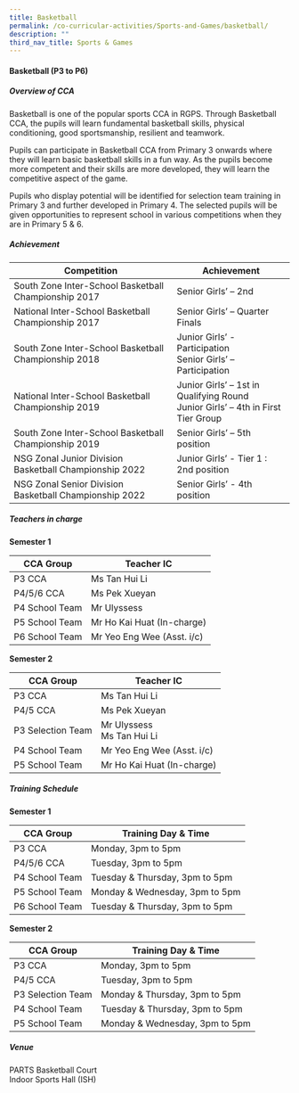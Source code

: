 ```yaml
---
title: Basketball
permalink: /co-curricular-activities/Sports-and-Games/basketball/
description: ""
third_nav_title: Sports & Games
---
```

#### **Basketball  (P3 to P6)**

##### **Overview of CCA**
Basketball is one of the popular sports CCA in RGPS. Through Basketball CCA, the pupils will learn fundamental basketball skills, physical conditioning, good sportsmanship, resilient and teamwork. 

Pupils can participate in Basketball CCA from Primary 3 onwards where they will learn basic basketball skills in a fun way. As the pupils become more competent and their skills are more developed, they will learn the competitive aspect of the game.

Pupils who display potential will be identified for selection team training in Primary 3 and further developed in Primary 4. The selected pupils will be given opportunities to represent school in various competitions when they are in Primary 5 & 6.



##### **Achievement**

|Competition|	Achievement|
|-------------|--------------|
|South Zone Inter-School Basketball Championship 2017|Senior Girls’ – 2nd |  
|National Inter-School Basketball Championship 2017	|Senior Girls’ – Quarter Finals|
|South Zone Inter-School Basketball Championship 2018|	Junior Girls’ - Participation<br>Senior Girls’ – Participation|
|National Inter-School Basketball Championship 2019|	Junior Girls’ – 1st in Qualifying Round<br>Junior Girls’ – 4th in First Tier Group|
|South Zone Inter-School Basketball Championship 2019|	Senior Girls’ – 5th position|
|NSG Zonal Junior Division Basketball Championship 2022|	Junior Girls’ - Tier 1 :  2nd position|
|NSG Zonal Senior Division Basketball Championship 2022|	Senior Girls’ - 4th position|


##### **Teachers in charge**

**Semester 1** 

|CCA Group| Teacher IC|
|-----------|------------|
|P3 CCA| Ms Tan Hui Li|
|P4/5/6 CCA |Ms Pek Xueyan|
|P4 School Team|Mr Ulyssess|
|P5 School Team|Mr Ho Kai Huat  (In-charge)|
|P6 School Team|Mr Yeo Eng Wee (Asst. i/c)|

**Semester 2**

|CCA Group| Teacher IC|
|-----------|------------|
|P3 CCA|Ms Tan Hui Li|
|P4/5 CCA|Ms Pek Xueyan|
|P3 Selection Team|Mr Ulyssess<br>Ms Tan Hui Li|
|P4 School Team|Mr Yeo Eng Wee (Asst. i/c)|
|P5 School Team|Mr Ho Kai Huat  (In-charge)|


##### **Training Schedule**

**Semester 1**

|CCA Group| Training Day & Time|
|-----------|------------|
|P3 CCA |Monday, 3pm to 5pm|
|P4/5/6 CCA |Tuesday, 3pm to 5pm|
|P4 School Team |Tuesday & Thursday, 3pm to 5pm|
|P5 School Team |Monday & Wednesday, 3pm to 5pm|
|P6 School Team |Tuesday & Thursday, 3pm to 5pm|

**Semester 2**

|CCA Group| Training Day & Time|
|-----------|------------|
P3 CCA|Monday, 3pm to 5pm|
P4/5 CCA|Tuesday, 3pm to 5pm|
P3 Selection Team|Monday & Thursday, 3pm to 5pm|
P4 School Team|Tuesday & Thursday, 3pm to 5pm|
P5 School Team|Monday & Wednesday, 3pm to 5pm|


##### **Venue**
PARTS Basketball Court<br>
Indoor Sports Hall (ISH)